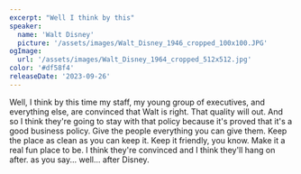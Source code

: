 ```yaml
---
excerpt: "Well I think by this"
speaker:
  name: 'Walt Disney'
  picture: '/assets/images/Walt_Disney_1946_cropped_100x100.JPG'
ogImage:
  url: '/assets/images/Walt_Disney_1964_cropped_512x512.jpg'
color: '#df58f4'
releaseDate: '2023-09-26'
---
```

Well, I think by this time my staff, my young group of executives, and everything else, are convinced that Walt is right. That quality will out. And so I think they're going to stay with that policy because it's proved that it's a good business policy. Give the people everything you can give them. Keep the place as clean as you can keep it. Keep it friendly, you know. Make it a real fun place to be. I think they're convinced and I think they'll hang on after. as you say... well... after Disney.
